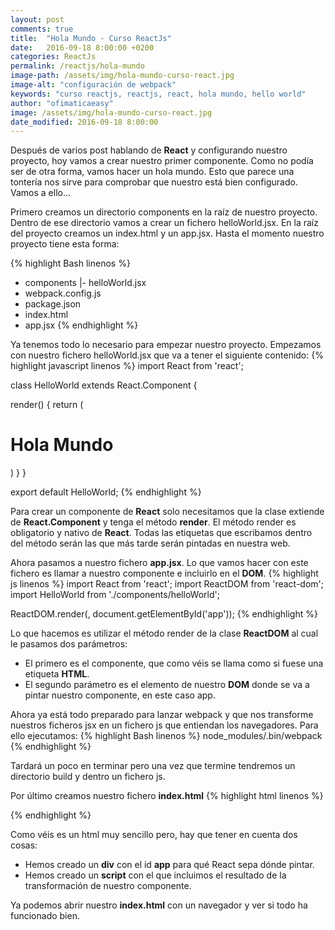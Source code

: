 ```yaml
---
layout: post
comments: true
title:  "Hola Mundo - Curso ReactJs"
date:   2016-09-18 8:00:00 +0200
categories: ReactJs
permalink: /reactjs/hola-mundo
image-path: /assets/img/hola-mundo-curso-react.jpg
image-alt: "configuración de webpack"
keywords: "curso reactjs, reactjs, react, hola mundo, hello world"
author: "ofimaticaeasy"
image: /assets/img/hola-mundo-curso-react.jpg
date_modified: 2016-09-18 8:00:00
---
```

Después de varios post hablando de **React** y configurando nuestro proyecto,
hoy vamos a crear nuestro primer componente. Como no podía ser de otra
forma, vamos hacer un hola mundo. Esto que parece una tontería nos sirve
para comprobar que nuestro está bien configurado. Vamos a ello...

Primero creamos un directorio components en la raíz de nuestro proyecto.
Dentro de ese directorio vamos a crear un fichero helloWorld.jsx.
En la raíz del proyecto creamos un index.html y un app.jsx.
Hasta el momento nuestro proyecto tiene esta forma:

{% highlight Bash linenos %}
- components
   |- helloWorld.jsx
- webpack.config.js
- package.json
- index.html
- app.jsx
{% endhighlight %}

Ya tenemos todo lo necesario para empezar nuestro proyecto.
Empezamos con nuestro fichero helloWorld.jsx que va a tener el siguiente
contenido:
{% highlight javascript linenos %}
import React from 'react';

class HelloWorld extends React.Component {
  
   render() {
       return (
           <h1>Hola Mundo</h1>
       )
   }
}

export default HelloWorld;
{% endhighlight %}

Para crear un componente de **React** solo necesitamos que la clase extiende de
**React.Component** y tenga el método **render**. El método render es obligatorio
y nativo de **React**. Todas las etiquetas que escribamos dentro del método
serán las que más tarde serán pintadas en nuestra web.

Ahora pasamos a nuestro fichero **app.jsx**. Lo que vamos hacer con este fichero
es llamar a nuestro componente e incluirlo en el **DOM**.
{% highlight js linenos %}
import React from 'react';
import ReactDOM from 'react-dom';
import HelloWorld from './components/helloWorld';

ReactDOM.render(<HelloWorld />, document.getElementById('app'));
{% endhighlight %}

Lo que hacemos es utilizar el método render de la clase **ReactDOM** al cual
le pasamos dos parámetros:

* El primero es el componente, que como véis se llama como si fuese una etiqueta **HTML**.
* El segundo parámetro es el elemento de nuestro **DOM** donde se va a pintar nuestro componente, en este caso app.

Ahora ya está todo preparado para lanzar webpack y que nos transforme nuestros
ficheros jsx en un fichero js que entiendan los navegadores.
Para ello ejecutamos:
{% highlight Bash linenos %}
node_modules/.bin/webpack
{% endhighlight %}

Tardará un poco en terminar pero una vez que termine tendremos un directorio
build y dentro un fichero js.

Por último creamos nuestro fichero **index.html**
{% highlight html linenos %}
<!DOCTYPE html>
<html lang="en">
<head>
   <meta charset="UTF-8">
   <title>Curso ReactJs</title>
</head>
<body>
   <div id="app"></div>
   <script src="./build/curso-react.js"></script>
</body>
</html>
{% endhighlight %}

Como véis es un html muy sencillo pero, hay que tener en cuenta dos cosas:

* Hemos creado un **div** con el id **app** para qué React sepa dónde pintar.
* Hemos creado un **script** con el que incluimos el resultado de la transformación de nuestro componente.

Ya podemos abrir nuestro **index.html** con un navegador y ver si todo ha funcionado bien.
